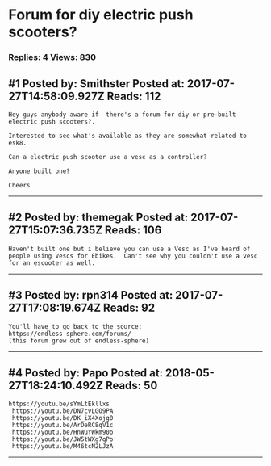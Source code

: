 # Forum for diy electric push scooters?

### Replies: 4 Views: 830

## \#1 Posted by: Smithster Posted at: 2017-07-27T14:58:09.927Z Reads: 112

```
Hey guys anybody aware if  there's a forum for diy or pre-built  electric push scooters?.

Interested to see what's available as they are somewhat related to esk8. 

Can a electric push scooter use a vesc as a controller?

Anyone built one?

Cheers
```

---
## \#2 Posted by: themegak Posted at: 2017-07-27T15:07:36.735Z Reads: 106

```
Haven't built one but i believe you can use a Vesc as I've heard of people using Vescs for Ebikes.  Can't see why you couldn't use a vesc for an escooter as well.
```

---
## \#3 Posted by: rpn314 Posted at: 2017-07-27T17:08:19.674Z Reads: 92

```
You'll have to go back to the source:
https://endless-sphere.com/forums/
(this forum grew out of endless-sphere)
```

---
## \#4 Posted by: Papo Posted at: 2018-05-27T18:24:10.492Z Reads: 50

```
https://youtu.be/sYmLtEkllxs
 https://youtu.be/DN7cvLGO9PA
 https://youtu.be/DK_iX4Xojg0
 https://youtu.be/ArDeRC8qV1c
 https://youtu.be/HnWuYWkm90o
 https://youtu.be/JW5tWXg7qPo
 https://youtu.be/M46tcN2LJzA
```

---
